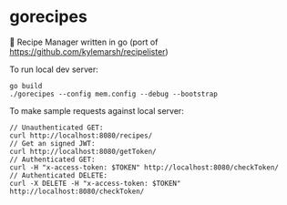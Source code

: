 # gorecipes
:egg: Recipe Manager written in go (port of https://github.com/kylemarsh/recipelister)

To run local dev server:
```
go build
./gorecipes --config mem.config --debug --bootstrap
```
To make sample requests against local server:
```
// Unauthenticated GET:
curl http://localhost:8080/recipes/
// Get an signed JWT:
curl http://localhost:8080/getToken/
// Authenticated GET:
curl -H "x-access-token: $TOKEN" http://localhost:8080/checkToken/
// Authenticated DELETE:
curl -X DELETE -H "x-access-token: $TOKEN" http://localhost:8080/checkToken/
```

